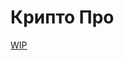 # Крипто Про

[WIP](../_wip_banner.part.md ':include')

<!-- // code: language=markdown insertSpaces=true tabSize=4 -->
